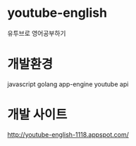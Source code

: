 # youtube-english
유투브로 영어공부하기

# 개발환경
javascript
golang
app-engine
youtube api

# 개발 사이트
http://youtube-english-1118.appspot.com/
